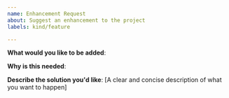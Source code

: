 ```yaml
---
name: Enhancement Request
about: Suggest an enhancement to the project
labels: kind/feature

---
```

<!-- Please only use this template for submitting enhancement requests -->

**What would you like to be added**:

**Why is this needed**:

**Describe the solution you'd like**:
[A clear and concise description of what you want to happen]
